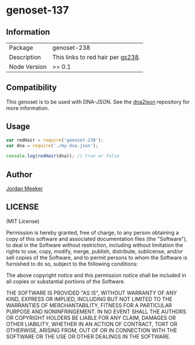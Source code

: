 # genoset-137
## Information
<table>
<tr>
<td>Package</td><td>genoset-238</td>
</tr>
<tr>
<td>Description</td>
<td>This links to red hair per <a href="http://www.snpedia.com/index.php/Gs238">gs238</a>.</td>
</tr>
<tr>
<td>Node Version</td>
<td>>= 0.1</td>
</tr>
</table>

## Compatibility

This genoset is to be used with DNA-JSON. See the [dna2json](https://github.com/genomejs/dna2json) repository for more information.

## Usage

```javascript
var redHair = require('genoset-238');
var dna = require('./my-dna.json');

console.log(redHair(dna)); // true or false
```

## Author
[Jordan Meeker](https://github.com/jmeeke02)

## LICENSE

(MIT License)

Permission is hereby granted, free of charge, to any person obtaining
a copy of this software and associated documentation files (the
"Software"), to deal in the Software without restriction, including
without limitation the rights to use, copy, modify, merge, publish,
distribute, sublicense, and/or sell copies of the Software, and to
permit persons to whom the Software is furnished to do so, subject to
the following conditions:

The above copyright notice and this permission notice shall be
included in all copies or substantial portions of the Software.

THE SOFTWARE IS PROVIDED "AS IS", WITHOUT WARRANTY OF ANY KIND,
EXPRESS OR IMPLIED, INCLUDING BUT NOT LIMITED TO THE WARRANTIES OF
MERCHANTABILITY, FITNESS FOR A PARTICULAR PURPOSE AND
NONINFRINGEMENT. IN NO EVENT SHALL THE AUTHORS OR COPYRIGHT HOLDERS BE
LIABLE FOR ANY CLAIM, DAMAGES OR OTHER LIABILITY, WHETHER IN AN ACTION
OF CONTRACT, TORT OR OTHERWISE, ARISING FROM, OUT OF OR IN CONNECTION
WITH THE SOFTWARE OR THE USE OR OTHER DEALINGS IN THE SOFTWARE.